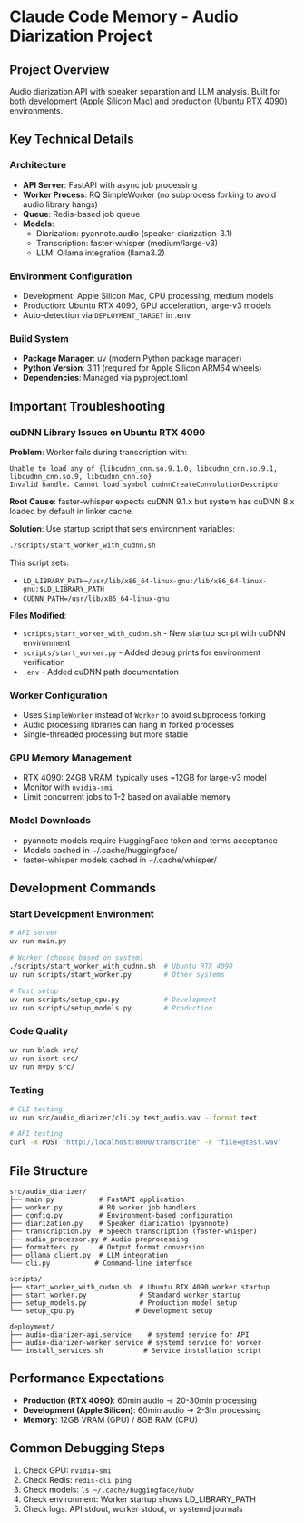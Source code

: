 # Claude Code Memory - Audio Diarization Project

## Project Overview
Audio diarization API with speaker separation and LLM analysis. Built for both development (Apple Silicon Mac) and production (Ubuntu RTX 4090) environments.

## Key Technical Details

### Architecture
- **API Server**: FastAPI with async job processing
- **Worker Process**: RQ SimpleWorker (no subprocess forking to avoid audio library hangs)
- **Queue**: Redis-based job queue
- **Models**: 
  - Diarization: pyannote.audio (speaker-diarization-3.1)
  - Transcription: faster-whisper (medium/large-v3)
  - LLM: Ollama integration (llama3.2)

### Environment Configuration
- Development: Apple Silicon Mac, CPU processing, medium models
- Production: Ubuntu RTX 4090, GPU acceleration, large-v3 models
- Auto-detection via `DEPLOYMENT_TARGET` in .env

### Build System
- **Package Manager**: uv (modern Python package manager)
- **Python Version**: 3.11 (required for Apple Silicon ARM64 wheels)
- **Dependencies**: Managed via pyproject.toml

## Important Troubleshooting

### cuDNN Library Issues on Ubuntu RTX 4090
**Problem**: Worker fails during transcription with:
```
Unable to load any of {libcudnn_cnn.so.9.1.0, libcudnn_cnn.so.9.1, libcudnn_cnn.so.9, libcudnn_cnn.so}
Invalid handle. Cannot load symbol cudnnCreateConvolutionDescriptor
```

**Root Cause**: faster-whisper expects cuDNN 9.1.x but system has cuDNN 8.x loaded by default in linker cache.

**Solution**: Use startup script that sets environment variables:
```bash
./scripts/start_worker_with_cudnn.sh
```

This script sets:
- `LD_LIBRARY_PATH=/usr/lib/x86_64-linux-gnu:/lib/x86_64-linux-gnu:$LD_LIBRARY_PATH`
- `CUDNN_PATH=/usr/lib/x86_64-linux-gnu`

**Files Modified**:
- `scripts/start_worker_with_cudnn.sh` - New startup script with cuDNN environment
- `scripts/start_worker.py` - Added debug prints for environment verification
- `.env` - Added cuDNN path documentation

### Worker Configuration
- Uses `SimpleWorker` instead of `Worker` to avoid subprocess forking
- Audio processing libraries can hang in forked processes
- Single-threaded processing but more stable

### GPU Memory Management
- RTX 4090: 24GB VRAM, typically uses ~12GB for large-v3 model
- Monitor with `nvidia-smi`
- Limit concurrent jobs to 1-2 based on available memory

### Model Downloads
- pyannote models require HuggingFace token and terms acceptance
- Models cached in ~/.cache/huggingface/
- faster-whisper models cached in ~/.cache/whisper/

## Development Commands

### Start Development Environment
```bash
# API server
uv run main.py

# Worker (choose based on system)
./scripts/start_worker_with_cudnn.sh  # Ubuntu RTX 4090
uv run scripts/start_worker.py        # Other systems

# Test setup
uv run scripts/setup_cpu.py           # Development
uv run scripts/setup_models.py        # Production
```

### Code Quality
```bash
uv run black src/
uv run isort src/
uv run mypy src/
```

### Testing
```bash
# CLI testing
uv run src/audio_diarizer/cli.py test_audio.wav --format text

# API testing
curl -X POST "http://localhost:8000/transcribe" -F "file=@test.wav"
```

## File Structure
```
src/audio_diarizer/
├── main.py           # FastAPI application
├── worker.py         # RQ worker job handlers
├── config.py         # Environment-based configuration
├── diarization.py    # Speaker diarization (pyannote)
├── transcription.py  # Speech transcription (faster-whisper)
├── audio_processor.py # Audio preprocessing
├── formatters.py     # Output format conversion
├── ollama_client.py  # LLM integration
└── cli.py           # Command-line interface

scripts/
├── start_worker_with_cudnn.sh  # Ubuntu RTX 4090 worker startup
├── start_worker.py             # Standard worker startup
├── setup_models.py             # Production model setup
└── setup_cpu.py               # Development setup

deployment/
├── audio-diarizer-api.service    # systemd service for API
├── audio-diarizer-worker.service # systemd service for worker
└── install_services.sh          # Service installation script
```

## Performance Expectations
- **Production (RTX 4090)**: 60min audio → 20-30min processing
- **Development (Apple Silicon)**: 60min audio → 2-3hr processing
- **Memory**: 12GB VRAM (GPU) / 8GB RAM (CPU)

## Common Debugging Steps
1. Check GPU: `nvidia-smi`
2. Check Redis: `redis-cli ping`
3. Check models: `ls ~/.cache/huggingface/hub/`
4. Check environment: Worker startup shows LD_LIBRARY_PATH
5. Check logs: API stdout, worker stdout, or systemd journals